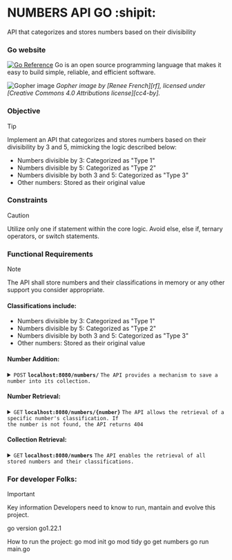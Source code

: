 # NUMBERS API GO :shipit:
API that categorizes and stores numbers based on their divisibility

### Go website
[![Go Reference](https://pkg.go.dev/badge/golang.org/x/website.svg)](https://pkg.go.dev/golang.org/x/website)
Go is an open source programming language that makes it easy to build simple,
reliable, and efficient software.

![Gopher image](https://golang.org/doc/gopher/fiveyears.jpg)
*Gopher image by [Renee French][rf], licensed under [Creative Commons 4.0 Attributions license][cc4-by].*


### Objective
> [!TIP]
> Implement an API that categorizes and stores numbers based on their divisibility by
3 and 5, mimicking the logic described below:
* Numbers divisible by 3: Categorized as "Type 1"
* Numbers divisible by 5: Categorized as "Type 2"
* Numbers divisible by both 3 and 5: Categorized as "Type 3"
* Other numbers: Stored as their original value

### Constraints
> [!CAUTION]
> Utilize only one if statement within the core logic. Avoid else, else if, ternary
operators, or switch statements.

### Functional Requirements
> [!NOTE]
>  The API shall store numbers and their classifications in memory or any
other support you consider appropriate.

#### Classifications include:
+ Numbers divisible by 3: Categorized as "Type 1"
+ Numbers divisible by 5: Categorized as "Type 2"
+ Numbers divisible by both 3 and 5: Categorized as "Type 3"
+ Other numbers: Stored as their original value



#### Number Addition:

<details>
 <summary><code>POST</code> <code><b>localhost:8080/numbers/</b></code> <code>The API provides a mechanism to save a number into its collection.</code></summary>

##### Body

> | name      |  type     | data type               | description                                                           |
> |-----------|-----------|-------------------------|-----------------------------------------------------------------------|
> | number    |  required | object (JSON)           | `{"number":25}`                                                       |


##### Responses

> | http code     | content-type                      | response                                                            |
> |---------------|-----------------------------------|---------------------------------------------------------------------|
> | `201`         | `application/json`                | `Created successfully`                                              |
> | `400`         | `application/json`                | `"message": "There was an error processing the request!"`           |
</details>

#### Number Retrieval:
<details>
 <summary><code>GET</code> <code><b>localhost:8080/numbers/{number}</b></code> <code>The API allows the retrieval of a specific number's classification. If
the number is not found, the API returns 404</code></summary>

##### Parameters

> | name      |  type     | data type               | description                                                           |
> |-----------|-----------|-------------------------|-----------------------------------------------------------------------|
> | number    |  required | object (JSON)   | `/25`  |


##### Responses

> | http code     | content-type                      | response                                                            |
> |---------------|-----------------------------------|---------------------------------------------------------------------|
> | `201`         | `application/json`        | `{"Number": 25,"Category": "Type 2"}`                                       |
> | `404`         | `application/json`                | `"message": "number not found"`                                     |
> | `400`         | `application/json`                | `"message": "Can't convert this to an int!"`                        |
</details>

#### Collection Retrieval:
<details>
 <summary><code>GET</code> <code><b>localhost:8080/numbers</b></code> <code>The API enables the retrieval of all stored numbers and their classifications.</code></summary>

##### Parameters

> | name      |  type     | data type               | description                                                           |
> |-----------|-----------|-------------------------|-----------------------------------------------------------------------|


##### Responses

> | http code     | content-type                      | response                                                            |
> |---------------|-----------------------------------|---------------------------------------------------------------------|
> | `200`         | `application/json`                | `[{"Number": 25,"Category": "Type 2"}]`                             |
</details>


### For developer Folks:





> [!IMPORTANT]
> Key information Developers need to know to run, mantain and evolve this project.
>
> go version go1.22.1
>
> How to run the project:
go mod init
go mod tidy
go get numbers
go run main.go 